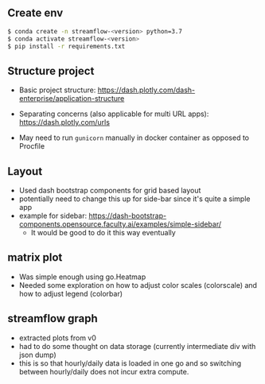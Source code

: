 ## Create env

```sh
$ conda create -n streamflow-<version> python=3.7
$ conda activate streamflow-<version>
$ pip install -r requirements.txt
```

## Structure project

- Basic project structure:
https://dash.plotly.com/dash-enterprise/application-structure

- Separating concerns (also applicable for multi URL apps):
https://dash.plotly.com/urls

- May need to run `gunicorn` manually in docker container as opposed to
Procfile

## Layout

- Used dash bootstrap components for grid based layout
- potentially need to change this up for side-bar since it's quite a simple app
- example for sidebar: https://dash-bootstrap-components.opensource.faculty.ai/examples/simple-sidebar/
  - It would be good to do it this way eventually

## matrix plot

- Was simple enough using go.Heatmap
- Needed some exploration on how to adjust color scales (colorscale) and how to
adjust legend (colorbar)

## streamflow graph

- extracted plots from v0
- had to do some thought on data storage (currently intermediate div with json dump)
- this is so that hourly/daily data is loaded in one go and so switching
  between hourly/daily does not incur extra compute.
